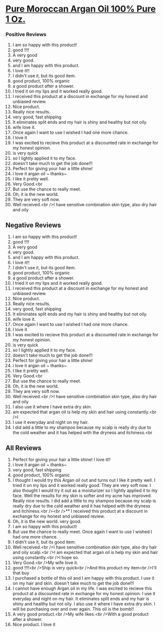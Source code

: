 # [Pure Moroccan Argan Oil 100% Pure 1 Oz.](https://products.checkmycream.com/products/Pure-Moroccan-Argan-Oil-100percent-Pure-1-Oz..html)

### Positive Reviews

<ol>
      <li>I am so happy with this product!</li>
      <li>good !!!!</li>
      <li>A very good</li>
      <li>very good.</li>
      <li>and I am happy with this product.</li>
      <li>I love it!!</li>
      <li>I didn&#x27;t use it, but its good item.</li>
      <li>good product, 100% organic</li>
      <li>a good product after a shower.</li>
      <li>I tried it on my lips and it worked really good.  </li>
      <li>I received this product at a discount in exchange for my honest and unbiased review.</li>
      <li>Nice product.</li>
      <li>Really nice results.  </li>
      <li>very good, fast shipping</li>
      <li>It  eliminates split ends and my hair is shiny and healthy but not oily.  </li>
      <li>wife love it.</li>
      <li>Once again I want to use I wished I had one more chance.</li>
      <li>I love it</li>
      <li>I was excited to recieve this product at a discounted rate in exchange for my honest opinion.  </li>
      <li>is very quick</li>
      <li>so I lightly applied it to my face.  </li>
      <li>doesn&#x27;t take much to get the job done!!!</li>
      <li>Perfect for giving your hair a little shine!  </li>
      <li>i love it argan oil ~ thanks~</li>
      <li>I like it pretty well.  </li>
      <li>Very Good.&lt;br</li>
      <li>But use the chance to really meet.</li>
      <li>Oh, it is the new world.</li>
      <li>They are very soft now.  </li>
      <li>Well received.&lt;br /&gt;I have sensitive combination skin type, also dry hair and oily</li>
</ol>


<h2>Negative Reviews</h2>
<ol>
<li> I am so happy with this product!</li>
<li> good !!!!</li>
<li> A very good</li>
<li> very good.</li>
<li> and I am happy with this product.</li>
<li> I love it!!</li>
<li> I didn&#x27;t use it, but its good item.</li>
<li> good product, 100% organic</li>
<li> a good product after a shower.</li>
<li> I tried it on my lips and it worked really good.  </li>
<li> I received this product at a discount in exchange for my honest and unbiased review.</li>
<li> Nice product.</li>
<li> Really nice results.  </li>
<li> very good, fast shipping</li>
<li> It  eliminates split ends and my hair is shiny and healthy but not oily.  </li>
<li> wife love it.</li>
<li> Once again I want to use I wished I had one more chance.</li>
<li> I love it</li>
<li> I was excited to recieve this product at a discounted rate in exchange for my honest opinion.  </li>
<li> is very quick</li>
<li> so I lightly applied it to my face.  </li>
<li> doesn&#x27;t take much to get the job done!!!</li>
<li> Perfect for giving your hair a little shine!  </li>
<li> i love it argan oil ~ thanks~</li>
<li> I like it pretty well.  </li>
<li> Very Good.&lt;br</li>
<li> But use the chance to really meet.</li>
<li> Oh, it is the new world.</li>
<li> They are very soft now.  </li>
<li> Well received.&lt;br /&gt;I have sensitive combination skin type, also dry hair and oily</li>
<li> I also use it where I have extra dry skin.  </li>
<li> am expected that argan oil is help my skin and hair using constantly.&lt;br /&gt;I</li>
<li> I use it everyday and night on my hair.  </li>
<li> I did add a little to my shampoo because my scalp is really dry due to the cold weather and it has helped with the dryness and itchiness.&lt;br</li>
</ol>

<h2>All Reviews</h2>

<ol>
    <li> Perfect for giving your hair a little shine!  I love it!!</li>
    <li> i love it argan oil ~ thanks~</li>
    <li> very good, fast shipping</li>
    <li> good product, 100% organic</li>
    <li> I thought I would try this Argan oil out and turns out I like it pretty well.  I tried it on my lips and it worked really good.  They are very soft now.  I also thought I would try it out as a moisturizer so I lightly applied it to my face.  Well the results for my skin is softer and my acne has improved.  Really nice results.  I did add a little to my shampoo because my scalp is really dry due to the cold weather and it has helped with the dryness and itchiness.&lt;br /&gt;&lt;br /&gt;**  I received this product at a discount in exchange for my honest and unbiased review.</li>
    <li> Oh, it is the new world. very good.</li>
    <li> I am so happy with this product!</li>
    <li> But use the chance to really meet. Once again I want to use I wished I had one more chance.</li>
    <li> I didn&#x27;t use it, but its good item.</li>
    <li> Well received.&lt;br /&gt;I have sensitive combination skin type, also dry hair and oily scalp.&lt;br /&gt;I am expected that argan oil is help my skin and hair using constantly.&lt;br /&gt;I hope so.</li>
    <li> Very Good.&lt;br /&gt;My wife love it.</li>
    <li> good !!!!&lt;br /&gt;Ship is very quick&lt;br /&gt;And this product my item&lt;br /&gt;I&#x27;ll that buy</li>
    <li> I purchased a bottle of this oil and I am happy with this product. I use it on my hair and skin. doesn&#x27;t take much to get the job done!!!</li>
    <li> I cannot have enough Argan oil in my life. I was excited to recieve this product at a discounted rate in exchange for my honest opinion.  I use it everyday and night on my hair.  It  eliminates split ends and my hair is shiny and healthy but not oily.  I also use it where I have extra dry skin.  I will be purchasing over and over again. This oil is the bomb!!</li>
    <li> A very good product.&lt;br /&gt;My wife likes.&lt;br /&gt;With a good product after a shower.</li>
    <li> Nice product. I love it</li>
</ol>




